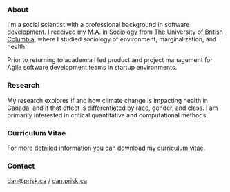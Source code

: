 ### About

I'm a social scientist with a professional background in software
development. I received my M.A. in
[Sociology](https://sociology.ubc.ca/) from [The University of British
Columbia](https://www.ubc.ca/), where I studied sociology of
environment, marginalization, and health. 

Prior to returning to academia I led product and project management
for Agile software development teams in startup environments.

### Research

My research explores if and how climate change is impacting health in
Canada, and if that effect is differentiated by race, gender, and
class. I am primarily interested in critical quantitative and
computational methods.

### Curriculum Vitae

For more detailed information you can [download my curriculum vitae](https://raw.githubusercontent.com/danprisk/danprisk.github.io/master/danprisk_cv.pdf).

### Contact

[dan@prisk.ca](mailto:dan@prisk.ca) / [dan.prisk.ca](https://dan.prisk.ca)
